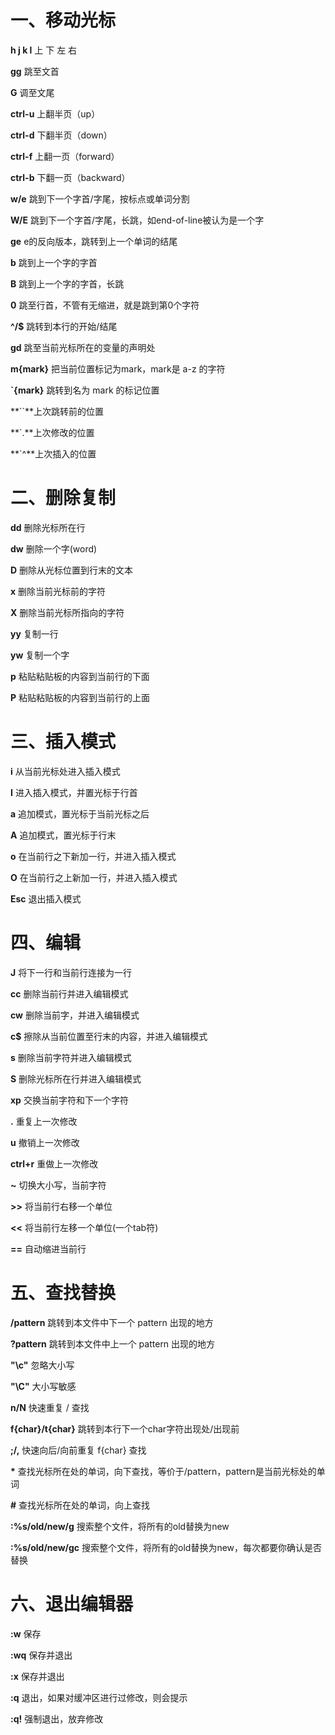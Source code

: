 # 一、移动光标

**h j k l** 上 下 左 右

**gg** 跳至文首

**G** 调至文尾

**ctrl-u** 上翻半页（up）

**ctrl-d** 下翻半页（down）

**ctrl-f** 上翻一页（forward）

**ctrl-b** 下翻一页（backward）

**w/e** 跳到下一个字首/字尾，按标点或单词分割

**W/E** 跳到下一个字首/字尾，长跳，如end-of-line被认为是一个字

**ge** e的反向版本，跳转到上一个单词的结尾

**b** 跳到上一个字的字首

**B** 跳到上一个字的字首，长跳

**0** 跳至行首，不管有无缩进，就是跳到第0个字符

**^/$** 跳转到本⾏的开始/结尾

**gd** 跳至当前光标所在的变量的声明处

**m{mark}** 把当前位置标记为mark，mark是 a-z 的字符

**`{mark}** 跳转到名为 mark 的标记位置

**``**上次跳转前的位置 

**`.**上次修改的位置 

**`^**上次插⼊的位置

# 二、删除复制

**dd** 删除光标所在行

**dw** 删除一个字(word)

**D** 删除从光标位置到行末的文本

**x** 删除当前光标前的字符

**X** 删除当前光标所指向的字符

**yy** 复制一行

**yw** 复制一个字

**p** 粘贴粘贴板的内容到当前行的下面

**P** 粘贴粘贴板的内容到当前行的上面

# 三、插入模式


**i** 从当前光标处进入插入模式

**I** 进入插入模式，并置光标于行首

**a** 追加模式，置光标于当前光标之后

**A** 追加模式，置光标于行末

**o** 在当前行之下新加一行，并进入插入模式

**O** 在当前行之上新加一行，并进入插入模式

**Esc** 退出插入模式

# 四、编辑


**J** 将下一行和当前行连接为一行

**cc** 删除当前行并进入编辑模式

**cw** 删除当前字，并进入编辑模式

**c$** 擦除从当前位置至行末的内容，并进入编辑模式

**s** 删除当前字符并进入编辑模式

**S** 删除光标所在行并进入编辑模式

**xp** 交换当前字符和下一个字符

**.** 重复上一次修改

**u** 撤销上一次修改

**ctrl+r** 重做上一次修改

**~** 切换大小写，当前字符

**>>** 将当前行右移一个单位

**<<** 将当前行左移一个单位(一个tab符)

**==** 自动缩进当前行

# 五、查找替换

**/pattern** 跳转到本文件中下一个 pattern 出现的地方

**?pattern** 跳转到本文件中上一个 pattern 出现的地方

**"\c"** 忽略大小写

**"\C"** 大小写敏感

**n/N** 快速重复 / 查找

**f{char}/t{char}** 跳转到本行下一个char字符出现处/出现前

**;/,** 快速向后/向前重复 f{char} 查找

**\*** 查找光标所在处的单词，向下查找，等价于/pattern，pattern是当前光标处的单词

**#** 查找光标所在处的单词，向上查找

**:%s/old/new/g** 搜索整个文件，将所有的old替换为new

**:%s/old/new/gc** 搜索整个文件，将所有的old替换为new，每次都要你确认是否替换

# 六、退出编辑器

**:w** 保存

**:wq** 保存并退出

**:x** 保存并退出

**:q** 退出，如果对缓冲区进行过修改，则会提示

**:q!** 强制退出，放弃修改

